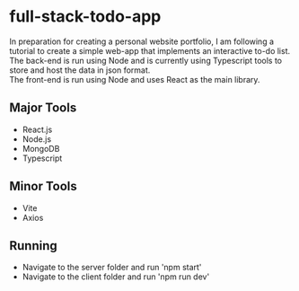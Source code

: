 # full-stack-todo-app
In preparation for creating a personal website portfolio, I am following a tutorial to create a simple web-app that implements an interactive to-do list.  
The back-end is run using Node and is currently using Typescript tools to store and host the data in json format.  
The front-end is run using Node and uses React as the main library.   

## Major Tools
- React.js  
- Node.js  
- MongoDB  
- Typescript  

## Minor Tools
- Vite
- Axios  

## Running
- Navigate to the server folder and run 'npm start'
- Navigate to the client folder and run 'npm run dev'
